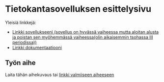 # Tietokantasovelluksen esittelysivu

Yleisiä linkkejä:

* [Linkki sovellukseeni (sovellus on hyvässä vaiheessa mutta aloitan alusta ja poistan sen myöhemmässä vaiheessa(olin aikaisemmin tsohassa III periodissa))](http://palchyk.users.cs.helsinki.fi/tsoha/)
* [Linkki dokumentaatiooni](https://github.com/palchyk/Tsoha-Bootstrap/blob/master/doc/dokumentaatio.pdf)

## Työn aihe

Laita tähän aihekuvaus tai [linkki valmiiseen aiheeseen](http://advancedkittenry.github.io/suunnittelu_ja_tyoymparisto/aiheet/Kurssitarjonta_ja_kurssipaikan_varaus.html) 
